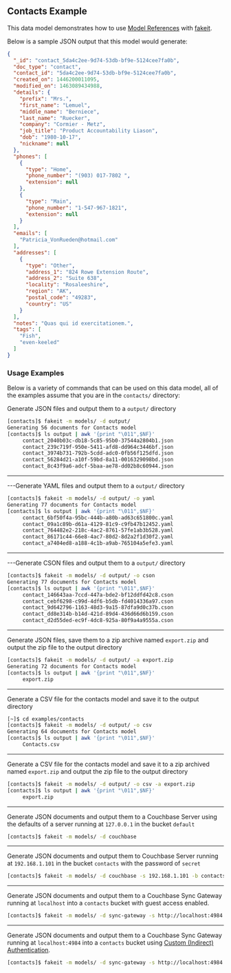 ## Contacts Example

This data model demonstrates how to use [Model References](https://github.com/bentonam/fakeit#model-references) with [fakeit](https://github.com/bentonam/fakeit).

Below is a sample JSON output that this model would generate:

```json
{
  "_id": "contact_5da4c2ee-9d74-53db-bf9e-5124cee7fa0b",
  "doc_type": "contact",
  "contact_id": "5da4c2ee-9d74-53db-bf9e-5124cee7fa0b",
  "created_on": 1446200011095,
  "modified_on": 1463089434988,
  "details": {
    "prefix": "Mrs.",
    "first_name": "Lemuel",
    "middle_name": "Berniece",
    "last_name": "Ruecker",
    "company": "Cormier - Metz",
    "job_title": "Product Accountability Liason",
    "dob": "1980-10-17",
    "nickname": null
  },
  "phones": [
    {
      "type": "Home",
      "phone_number": "(903) 017-7802 ",
      "extension": null
    },
    {
      "type": "Main",
      "phone_number": "1-547-967-1821",
      "extension": null
    }
  ],
  "emails": [
    "Patricia_VonRueden@hotmail.com"
  ],
  "addresses": [
    {
      "type": "Other",
      "address_1": "824 Rowe Extension Route",
      "address_2": "Suite 638",
      "locality": "Rosaleeshire",
      "region": "AK",
      "postal_code": "49283",
      "country": "US"
    }
  ],
  "notes": "Quas qui id exercitationem.",
  "tags": [
    "Fish",
    "even-keeled"
  ]
}
```

### Usage Examples

Below is a variety of commands that can be used on this data model, all of the examples assume that you are in the `contacts/` directory:

Generate JSON files and output them to a `output/` directory

```bash
[contacts]$ fakeit -m models/ -d output/
Generating 56 documents for Contacts model
[contacts]$ ls output | awk '{print "\011",$NF}'                                       
	 contact_2040b03c-db18-5c85-95b0-37544a2804b1.json
	 contact_239c719f-950e-5411-afd8-dd964c3446bf.json
	 contact_3974b731-792b-5cdd-adc0-0fb56f125dfd.json
	 contact_56284d21-a10f-59bd-8a11-0016329098bd.json
	 contact_8c43f9a6-adcf-5baa-ae78-dd02b8c60944.json
```

---

---Generate YAML files and output them to a `output/` directory

```bash
[contacts]$ fakeit -m models/ -d output/ -o yaml
Generating 77 documents for Contacts model
[contacts]$ ls output | awk '{print "\011",$NF}'                                       
	 contact_6bf50f4a-95bc-444b-a80b-ad63c651800c.yaml
	 contact_09a1c89b-d61a-4129-81c9-c9fb47b12452.yaml
	 contact_764482e2-218c-4ac2-8761-57fe1ab3b528.yaml
	 contact_86171c44-66e8-4ac7-80d2-8d2a2f1d30f2.yaml
	 contact_a7404ed8-a188-4c1b-a9ab-765104a5efe3.yaml
```

---

---Generate CSON files and output them to a `output/` directory

```bash
[contacts]$ fakeit -m models/ -d output/ -o cson
Generating 77 documents for Contacts model
[contacts]$ ls output | awk '{print "\011",$NF}'                                       
	 contact_146643aa-7ccd-447a-bde2-bf12ddfd42c8.cson
	 contact_cebf6298-c99d-4df6-b5db-fd4014336a97.cson
	 contact_9d642796-1163-48d3-9a15-87dfa9d0c37b.cson
	 contact_dd8e314b-b14d-421d-89d4-436d66d6b159.cson
	 contact_d2d55ded-ec9f-4dc8-925a-80f9a4a9555a.cson
```

---

Generate JSON files, save them to a zip archive named `export.zip` and output the zip file to the output directory

```bash
[contacts]$ fakeit -m models/ -d output/ -a export.zip
Generating 72 documents for Contacts model
[contacts]$ ls output | awk '{print "\011",$NF}'
	 export.zip
```

---

Generate a CSV file for the contacts model and save it to the output directory

```bash
[~]$ cd examples/contacts
[contacts]$ fakeit -m models/ -d output/ -o csv
Generating 64 documents for Contacts model
[contacts]$ ls output | awk '{print "\011",$NF}'
	 Contacts.csv
```

---

Generate a CSV file for the contacts model and save it to a zip archived named `export.zip` and output the zip file to the output directory

```bash
[contacts]$ fakeit -m models/ -d output/ -o csv -a export.zip
[contacts]$ ls output | awk '{print "\011",$NF}'
	 export.zip
```

---

Generate JSON documents and output them to a Couchbase Server using the defaults of a server running at `127.0.0.1` in the bucket `default`

```bash
[contacts]$ fakeit -m models/ -d couchbase
```

---

Generate JSON documents and output them to Couchbase Server running at `192.168.1.101` in the bucket `contacts` with the password of `secret`

```bash
[contacts]$ fakeit -m models/ -d couchbase -s 192.168.1.101 -b contacts -p secret
```

---

Generate JSON documents and output them to a Couchbase Sync Gateway running at `localhost` into a `contacts` bucket with guest access enabled.

```bash
[contacts]$ fakeit -m models/ -d sync-gateway -s http://localhost:4984 -b contacts
```

---

Generate JSON documents and output them to a Couchbase Sync Gateway running at `localhost:4984` into a `contacts` bucket using [Custom (Indirect) Authentication](http://developer.couchbase.com/documentation/mobile/current/develop/guides/sync-gateway/administering-sync-gateway/authenticating-users/index.html).

```bash
[contacts]$ fakeit -m models/ -d sync-gateway -s http://localhost:4984 -b contacts -g http://localhost:4985 -u jdoe -p supersecret
```
